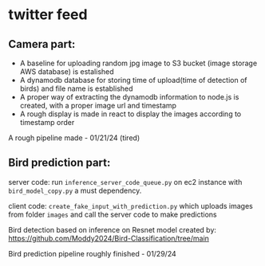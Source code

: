 # twitter feed


## Camera part:

* A baseline for uploading random jpg image to S3 bucket (image storage AWS database) is estalished
* A dynamodb database for storing time of upload(time of detection of birds) and file name is established
* A proper way of extracting the dynamodb information to node.js is created, with a proper image url and timestamp
* A rough display is made in react to display the images according to timestamp order

A rough pipeline made - 01/21/24 (tired)


## Bird prediction part:
server code: run `inference_server_code_queue.py` on ec2 instance with `bird_model_copy.py` a must dependency.

client code: `create_fake_input_with_prediction.py` which uploads images from folder `images` and call the server code to make predictions

Bird detection based on inference on Resnet model created by: https://github.com/Moddy2024/Bird-Classification/tree/main

Bird prediction pipeline roughly finished - 01/29/24 
